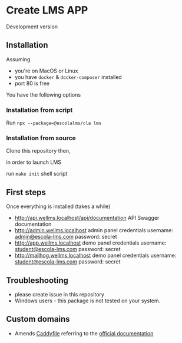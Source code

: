 # Create LMS APP

Development version

## Installation

Assuming

- you're on MacOS or Linux
- you have `docker` & `docker-composer` installed
- port 80 is free

You have the following options

### Installation from script

Run `npx --package=@escolalms/cla lms`

### Installation from source

Clone this repository then,

in order to launch LMS

run `make init` shell script

## First steps

Once everything is installed (takes a while)

- http://api.wellms.localhost/api/documentation API Swagger documentation
- http://admin.wellms.localhost admin panel credentials username: admin@escola-lms.com password: secret
- http://app.wellms.localhost demo panel credentials username: student@escola-lms.com password: secret
- http://mailhog.wellms.localhost demo panel credentials username: student@escola-lms.com password: secret

## Troubleshooting

- please create issue in this repository
- Windows users - this package is not tested on your system.

## Custom domains

- Amends [Caddyfile](Caddyfile) referring to the [official documentation](https://caddyserver.com/docs/caddyfile)
